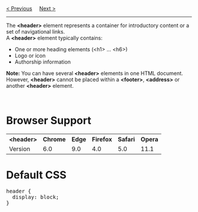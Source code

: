 <a href="/HTML5/Tags/footer.md">&lt; Previous</a>
&nbsp;&nbsp;&nbsp;
<a href="/HTML5/Tags/.md">Next &gt;</a>
<hr>
The <b>&lt;header&gt;</b> element represents a container for introductory content or a set of navigational links.
<br>
A <b>&lt;header&gt;</b> element typically contains:
<ul>
  <li>One or more heading elements (&lt;h1&gt; ... &lt;h6&gt;)</li>
  <li>Logo or icon</li>
  <li>Authorship information</li>
</ul>
<b>Note:</b> You can have several <b>&lt;header&gt;</b> elements in one HTML document. However, <b>&lt;header&gt;</b> cannot be placed within a <b>&lt;footer&gt;</b>, <b>&lt;address&gt;</b> or another <b>&lt;header&gt;</b> element.
<pre>

</pre>
<h1>Browser Support</h1>
<table class="ws-table-all notranslate">
  <tr>
    <th>&lt;header&gt;</th>
    <th>Chrome</th>
    <th>Edge</th>
    <th>Firefox</th>
    <th>Safari</th>
    <th>Opera</th>
  </tr>
  <tr>
    <td>Version</td>
    <td>6.0</td>
    <td>9.0</td>
    <td>4.0</td>
    <td>5.0</td>
    <td>11.1</td>
  </tr>
</table>
<h1>Default CSS</h1>
<pre>
header { 
  display: block;
}
</pre>
